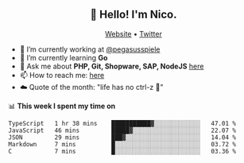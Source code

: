 <h2 align="center">👋 Hello! I'm Nico.</h2>
<p align="center">
  <a href="https://gruselhaus.com">Website</a> •
  <a href="https://twitter.com/NicoFinkernagel">Twitter</a>
</p>


- 🔭 I’m currently working at [@pegasusspiele](https://pegasus.de/en)
- 🌱 I’m currently learning **Go**
- 💬 Ask me about **PHP, Git, Shopware, SAP, NodeJS** [here](https://github.com/gruselhaus/gruselhaus/issues)
- 📫 How to reach me: [here](https://github.com/gruselhaus/gruselhaus/issues)
- ☁️ Quote of the month: "life has no ctrl-z 🌴"

📊 **This week I spent my time on**
<!--START_SECTION:waka-->
```text
TypeScript   1 hr 38 mins    ███████████▓░░░░░░░░░░░░░   47.01 % 
JavaScript   46 mins         █████▓░░░░░░░░░░░░░░░░░░░   22.07 % 
JSON         29 mins         ███▓░░░░░░░░░░░░░░░░░░░░░   14.04 % 
Markdown     7 mins          █░░░░░░░░░░░░░░░░░░░░░░░░   03.72 % 
C            7 mins          █░░░░░░░░░░░░░░░░░░░░░░░░   03.36 % 
```
<!--END_SECTION:waka-->
